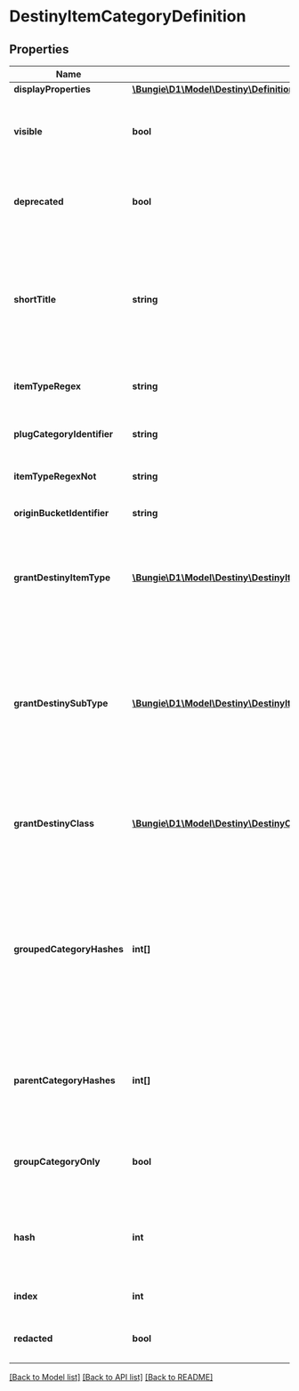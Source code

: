 # DestinyItemCategoryDefinition

## Properties
Name | Type | Description | Notes
------------ | ------------- | ------------- | -------------
**displayProperties** | [**\Bungie\D1\Model\Destiny\Definitions\Common\DestinyDisplayPropertiesDefinition**](DestinyDisplayPropertiesDefinition.md) |  | [optional] 
**visible** | **bool** | If True, this category should be visible in UI. Sometimes we make categories that we don&#39;t think are interesting externally. It&#39;s up to you if you want to skip on showing them. | [optional] 
**deprecated** | **bool** | If True, this category has been deprecated: it may have no items left, or there may be only legacy items that remain in it which are no longer relevant to the game. | [optional] 
**shortTitle** | **string** | A shortened version of the title. The reason why we have this is because the Armory in German had titles that were too long to display in our UI, so these were localized abbreviated versions of those categories. The property still exists today, even though the Armory doesn&#39;t exist for D2... yet. | [optional] 
**itemTypeRegex** | **string** | The janky regular expression we used against the item type to try and discern whether the item belongs to this category. | [optional] 
**plugCategoryIdentifier** | **string** | If the item is a plug, this is the identifier we expect to find associated with it if it is in this category. | [optional] 
**itemTypeRegexNot** | **string** | If the item type matches this janky regex, it does *not* belong to this category. | [optional] 
**originBucketIdentifier** | **string** | If the item belongs to this bucket, it does belong to this category. | [optional] 
**grantDestinyItemType** | [**\Bungie\D1\Model\Destiny\DestinyItemType**](DestinyItemType.md) | If an item belongs to this category, it will also receive this item type. This is now how DestinyItemType is populated for items: it used to be an even jankier process, but that&#39;s a story that requires more alcohol. | [optional] 
**grantDestinySubType** | [**\Bungie\D1\Model\Destiny\DestinyItemSubType**](DestinyItemSubType.md) | If an item belongs to this category, it will also receive this subtype enum value.  I know what you&#39;re thinking - what if it belongs to multiple categories that provide sub-types?  The last one processed wins, as is the case with all of these \&quot;grant\&quot; enums. Now you can see one reason why we moved away from these enums... but they&#39;re so convenient when they work, aren&#39;t they? | [optional] 
**grantDestinyClass** | [**\Bungie\D1\Model\Destiny\DestinyClass**](DestinyClass.md) | If an item belongs to this category, it will also get this class restriction enum value.  See the other \&quot;grant\&quot;-prefixed properties on this definition for my color commentary. | [optional] 
**groupedCategoryHashes** | **int[]** | If this category is a \&quot;parent\&quot; category of other categories, those children will have their hashes listed in rendering order here, and can be looked up using these hashes against DestinyItemCategoryDefinition.  In this way, you can build up a visual hierarchy of item categories. That&#39;s what we did, and you can do it too. I believe in you. Yes, you, Carl.  (I hope someone named Carl reads this someday) | [optional] 
**parentCategoryHashes** | **int[]** | All item category hashes of \&quot;parent\&quot; categories: categories that contain this as a child through the hierarchy of groupedCategoryHashes. It&#39;s a bit redundant, but having this child-centric list speeds up some calculations. | [optional] 
**groupCategoryOnly** | **bool** | If true, this category is only used for grouping, and should not be evaluated with its own checks. Rather, the item only has this category if it has one of its child categories. | [optional] 
**hash** | **int** | The unique identifier for this entity. Guaranteed to be unique for the type of entity, but not globally.  When entities refer to each other in Destiny content, it is this hash that they are referring to. | [optional] 
**index** | **int** | The index of the entity as it was found in the investment tables. | [optional] 
**redacted** | **bool** | If this is true, then there is an entity with this identifier/type combination, but BNet is not yet allowed to show it. Sorry! | [optional] 

[[Back to Model list]](../README.md#documentation-for-models) [[Back to API list]](../README.md#documentation-for-api-endpoints) [[Back to README]](../README.md)


